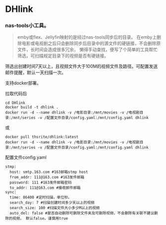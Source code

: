 # DHlink
### nas-tools小工具。

>emby或flex、Jellyfin映射的是经过nas-tools同步后的目录。
在emby上删除电影或电视剧之后只会删除同步后目录中的源文件的硬链接，不会删除原文件，长时间会造成很多冗余，
懒得手动查找，便写了个简单的工具帮忙筛选，可扫描规定目录下的视频是否有硬链接。

筛选出创建时间7天以上，且视频文件大于100M的视频文件及路径。可配置发送邮件提醒，默认一天扫描一次。

支持docker部署。

拉取代码后

```
cd DHlink
docker build -t dhlink .
docker run -d --name dhlink -v /电影目录:/mnt/movies -v /电视剧目录:/mnt/series -v /配置文件目录/config.yaml:/mnt/config.yaml dhlink
```

或

```
docker pull thsrite/dhlink:latest
docker run -d --name dhlink -v /电影目录:/mnt/movies -v /电视剧目录:/mnt/series -v /配置文件目录/config.yaml:/mnt/config.yaml dhlink
```
配置文件config.yaml

    stmp:
      host: smtp.163.com #163邮箱stmp host
      from_addr: 111@163.com #163发件邮箱
      password: 111 #163发件邮箱密码
      to_addr: 111@163.com #接收邮件邮箱
    sync:
      time: 86400 #定时扫描，单位秒。
      search_day: 7 #扫描创建时间多少天以上的视频
      search_size: 100 #扫描文件大小多少M以上的视频
      auto_del: false #是否自动删除可删除文件夹及可删除视频，不会删除有关联不建议删除的视频， 默认false。谨慎用true

